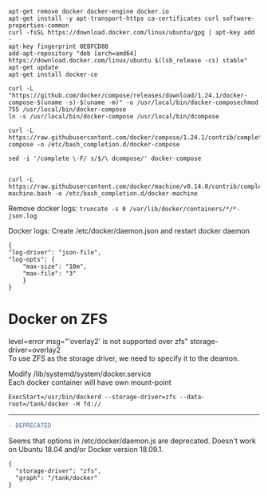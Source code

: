 ```
apt-get remove docker docker-engine docker.io
apt-get install -y apt-transport-https ca-certificates curl software-properties-common
curl -fsSL https://download.docker.com/linux/ubuntu/gpg | apt-key add -
apt-key fingerprint 0EBFCD88
add-apt-repository "deb [arch=amd64] https://download.docker.com/linux/ubuntu $(lsb_release -cs) stable"
apt-get update
apt-get install docker-ce
```

```
curl -L "https://github.com/docker/compose/releases/download/1.24.1/docker-compose-$(uname -s)-$(uname -m)" -o /usr/local/bin/docker-composechmod 755 /usr/local/bin/docker-compose
ln -s /usr/local/bin/docker-compose /usr/local/bin/dcompose

curl -L https://raw.githubusercontent.com/docker/compose/1.24.1/contrib/completion/bash/docker-compose -o /etc/bash_completion.d/docker-compose

sed -i '/complete \-F/ s/$/\ dcompose/' docker-compose


curl -L https://raw.githubusercontent.com/docker/machine/v0.14.0/contrib/completion/bash/docker-machine.bash -o /etc/bash_completion.d/docker-machine

```

Remove docker logs:
```truncate -s 0 /var/lib/docker/containers/*/*-json.log```



Docker logs:
Create /etc/docker/daemon.json and restart docker daemon

```
{
"log-driver": "json-file",
"log-opts": {
    "max-size": "10m",
    "max-file": "3"
    }
}
```

# Docker on ZFS
level=error msg="'overlay2' is not supported over zfs" storage-driver=overlay2  
To use ZFS as the storage driver, we need to specify it to the deamon.  

Modify /lib/systemd/system/docker.service  
Each docker container will have own mount-point 
```
ExecStart=/usr/bin/dockerd --storage-driver=zfs --data-root=/tank/docker -H fd://
```  

---
```diff
- DEPRECATED
```
Seems that options in /etc/docker/daemon.js are deprecated. Doesn't work on Ubuntu 18.04 and/or Docker version 18.09.1. 
```
{
  "storage-driver": "zfs",
  "graph": "/tank/docker"
}
```
